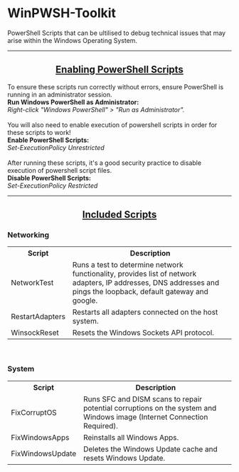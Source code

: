 # WinPWSH-Toolkit
PowerShell Scripts that can be ultilised to debug technical issues that may arise within the Windows Operating System.
<br>

----------------------------------------------------------------------------------------------------------------------
<h2 align="center"><ins>Enabling PowerShell Scripts</ins></h2>
To ensure these scripts run correctly without errors, ensure PowerShell is running in an administrator session.
<br><b>Run Windows PowerShell as Administrator:</b>
<br><i>Right-click "Windows PowerShell" > "Run as Administrator".</i>
<br>
<br>
You will also need to enable execution of powershell scripts in order for these scripts to work!
<br>
<b>Enable PowerShell Scripts:</b>
<br><i>Set-ExecutionPolicy Unrestricted</i>
<br>
<br>
After running these scripts, it's a good security practice to disable execution of powershell script files.
<br>
<b>Disable PowerShell Scripts:</b>
<br><i>Set-ExecutionPolicy Restricted</i>
<br>

----------------------------------------------------------------------------------------------------------------------
<h2 align="center"><ins><centre>Included Scripts</ins></h2>
<h3>Networking</h3>
<table style="width:100%">
  <tr>
    <th>Script</th>
    <th>Description</th> 
  </tr>
  <tr>
    <td>NetworkTest</td>
    <td>Runs a test to determine network functionality, provides list of network adapters, IP addresses, DNS addresses and pings the loopback, default gateway and google.</td>
  </tr>
    <tr>
    <td>RestartAdapters</td>
    <td>Restarts all adapters connected on the host system.</td>
  </tr>
    <tr>
    <td>WinsockReset</td>
    <td>Resets the Windows Sockets API protocol.</td>
  </tr>
</table>
<br>
<h3>System</h3>
<table style="width:100%">
    <tr>
    <th>Script</th>
    <th>Description</th> 
  </tr>
  <tr>
    <td>FixCorruptOS</td>
    <td>Runs SFC and DISM scans to repair potential corruptions on the system and Windows image (Internet Connection Required).</td>
  </tr>
    <tr>
    <td>FixWindowsApps</td>
    <td>Reinstalls all Windows Apps.</td>
  </tr>
    <tr>
    <td>FixWindowsUpdate</td>
    <td>Deletes the Windows Update cache and resets Windows Update.</td>
  </tr>
 </table>
